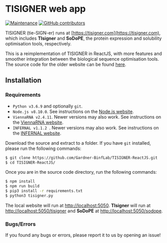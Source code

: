 # TISIGNER web app
[![Maintenance](https://img.shields.io/badge/Maintained%3F-yes-green.svg)](https://github.com/Gardner-BinfLab/TISIGNER-ReactJS)
[![GitHub contributors](https://img.shields.io/github/contributors/Naereen/StrapDown.js.svg)](https://github.com/Gardner-BinfLab/TISIGNER-ReactJS/graphs/contributors/)

TISIGNER (tie-SIGN-er) runs at [https://tisigner.com](https://tisigner.com), which includes **TIsigner** and **SoDoPE**, the protein expression and solubility optimisation tools, respectively.

This is a reimplementation of TISIGNER in ReactJS, with more features and smoother integration between the biological sequence optimisation tools. The source code for the older website can be found [here](https://github.com/Gardner-BinfLab/TIsigner/tree/master/TIsigner_web).

## Installation

### Requirements
 - ```Python v3.6.9``` and optionally ```git```.
 - ```Node.js v8.10.0```. See instructions on the [Node.js website](https://nodejs.org/en/).
 - ```ViennaRNA v2.4.11```. Newer versions may also work. See instructions on the [ViennaRNA website](https://www.tbi.univie.ac.at/RNA/).
 - ```INFERNAL v1.1.2 ```. Newer versions may also work. See instructions on the [INFERNAL website](http://eddylab.org/infernal/).

Download the source and extract to a folder. If you have ```git``` installed, please run the following commands:

```sh
$ git clone https://github.com/Gardner-BinfLab/TISIGNER-ReactJS.git
$ cd TISIGNER-ReactJS/
```
Once you are in the source code directory, run the following commands:
```sh
$ npm install
$ npm run build
$ pip3 install -r requirements.txt
$ python3 tisigner.py
```

The local website will run at [http://localhost:5050](http://localhost:5050).
**TIsigner** will run at [http://localhost:5050/tisigner](http://localhost:5050/tisigner) and **SoDoPE** at [http://localhost:5050/sodope](http://localhost:5050/sodope).

### Bugs/Errors
If you found any bugs or errors, please report it to us by opening an issue!
